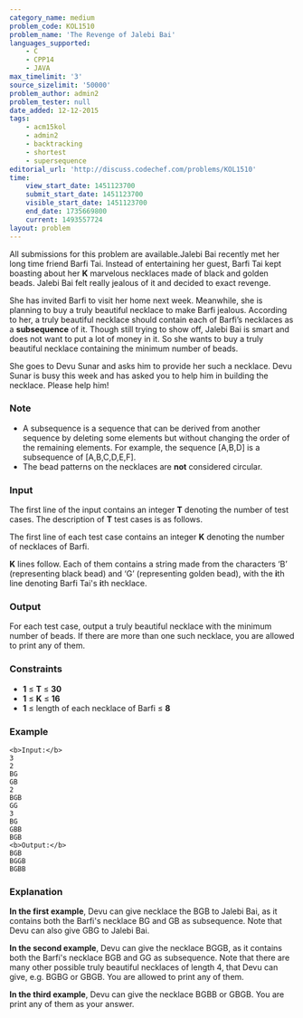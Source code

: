 ```yaml
---
category_name: medium
problem_code: KOL1510
problem_name: 'The Revenge of Jalebi Bai'
languages_supported:
    - C
    - CPP14
    - JAVA
max_timelimit: '3'
source_sizelimit: '50000'
problem_author: admin2
problem_tester: null
date_added: 12-12-2015
tags:
    - acm15kol
    - admin2
    - backtracking
    - shortest
    - supersequence
editorial_url: 'http://discuss.codechef.com/problems/KOL1510'
time:
    view_start_date: 1451123700
    submit_start_date: 1451123700
    visible_start_date: 1451123700
    end_date: 1735669800
    current: 1493557724
layout: problem
---
```

All submissions for this problem are available.Jalebi Bai recently met her long time friend Barfi Tai. Instead of entertaining her guest, Barfi Tai kept boasting about her **K** marvelous necklaces made of black and golden beads. Jalebi Bai felt really jealous of it and decided to exact revenge.

She has invited Barfi to visit her home next week. Meanwhile, she is planning to buy a truly beautiful necklace to make Barfi jealous. According to her, a truly beautiful necklace should contain each of Barfi’s necklaces as a **subsequence** of it. Though still trying to show off, Jalebi Bai is smart and does not want to put a lot of money in it. So she wants to buy a truly beautiful necklace containing the minimum number of beads.

She goes to Devu Sunar and asks him to provide her such a necklace. Devu Sunar is busy this week and has asked you to help him in building the necklace. Please help him!

### Note

- A subsequence is a sequence that can be derived from another sequence by deleting some elements but without changing the order of the remaining elements. For example, the sequence \[A,B,D\] is a subsequence of \[A,B,C,D,E,F\].
- The bead patterns on the necklaces are **not** considered circular.

### Input

The first line of the input contains an integer **T** denoting the number of test cases. The description of **T** test cases is as follows.

The first line of each test case contains an integer **K** denoting the number of necklaces of Barfi.

**K** lines follow. Each of them contains a string made from the characters ‘B’ (representing black bead) and ‘G’ (representing golden bead), with the **i**th line denoting Barfi Tai's **i**th necklace.

### Output

For each test case, output a truly beautiful necklace with the minimum number of beads. If there are more than one such necklace, you are allowed to print any of them.

### Constraints

- **1** ≤ **T** ≤ **30**
- **1** ≤ **K** ≤ **16**
- **1** ≤ length of each necklace of Barfi ≤ **8**

### Example

```
<b>Input:</b>
3
2
BG
GB
2
BGB
GG
3
BG
GBB
BGB
<b>Output:</b>
BGB
BGGB
BGBB

```
### Explanation

**In the first example**,
Devu can give necklace the BGB to Jalebi Bai, as it contains both the Barfi's necklace BG and GB as subsequence.
Note that Devu can also give GBG to Jalebi Bai.

**In the second example**,
Devu can give the necklace BGGB, as it contains both the Barfi's necklace BGB and GG as subsequence.
Note that there are many other possible truly beautiful necklaces of length 4, that Devu can give, e.g. BGBG or GBGB.
You are allowed to print any of them.

**In the third example**,
Devu can give the necklace BGBB or GBGB. You are print any of them as your answer.